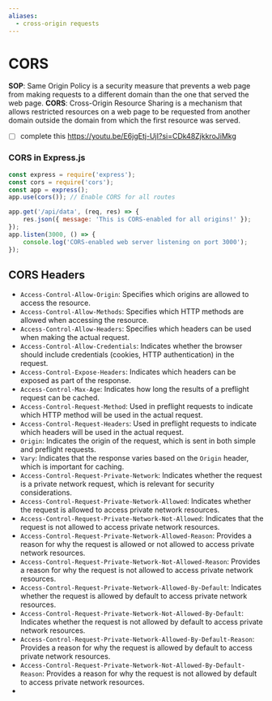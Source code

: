 ```yaml
---
aliases:
  - cross-origin requests
---
```

# CORS
**SOP**: Same Origin Policy is a security measure that prevents a web page from making requests to a different domain than the one that served the web page.
**CORS**: Cross-Origin Resource Sharing is a mechanism that allows restricted resources on a web page to be requested from another domain outside the domain from which the first resource was served.


- [ ] complete this https://youtu.be/E6jgEtj-UjI?si=CDk48ZjkkroJiMkg


### CORS in Express.js

```js
const express = require('express');
const cors = require('cors');
const app = express();
app.use(cors()); // Enable CORS for all routes

app.get('/api/data', (req, res) => {
	res.json({ message: 'This is CORS-enabled for all origins!' });
});
app.listen(3000, () => {
	console.log('CORS-enabled web server listening on port 3000');
});

```



## CORS Headers

- `Access-Control-Allow-Origin`: Specifies which origins are allowed to access the resource.
- `Access-Control-Allow-Methods`: Specifies which HTTP methods are allowed when accessing the resource.
- `Access-Control-Allow-Headers`: Specifies which headers can be used when making the actual request.
- `Access-Control-Allow-Credentials`: Indicates whether the browser should include credentials (cookies, HTTP authentication) in the request.
- `Access-Control-Expose-Headers`: Indicates which headers can be exposed as part of the response.
- `Access-Control-Max-Age`: Indicates how long the results of a preflight request can be cached.
- `Access-Control-Request-Method`: Used in preflight requests to indicate which HTTP method will be used in the actual request.
- `Access-Control-Request-Headers`: Used in preflight requests to indicate which headers will be used in the actual request.
- `Origin`: Indicates the origin of the request, which is sent in both simple and preflight requests.
- `Vary`: Indicates that the response varies based on the `Origin` header, which is important for caching.
- `Access-Control-Request-Private-Network`: Indicates whether the request is a private network request, which is relevant for security considerations.
- `Access-Control-Request-Private-Network-Allowed`: Indicates whether the request is allowed to access private network resources.
- `Access-Control-Request-Private-Network-Not-Allowed`: Indicates that the request is not allowed to access private network resources.
- `Access-Control-Request-Private-Network-Allowed-Reason`: Provides a reason for why the request is allowed or not allowed to access private network resources.
- `Access-Control-Request-Private-Network-Not-Allowed-Reason`: Provides a reason for why the request is not allowed to access private network resources.
- `Access-Control-Request-Private-Network-Allowed-By-Default`: Indicates whether the request is allowed by default to access private network resources.
- `Access-Control-Request-Private-Network-Not-Allowed-By-Default`: Indicates whether the request is not allowed by default to access private network resources.
- `Access-Control-Request-Private-Network-Allowed-By-Default-Reason`: Provides a reason for why the request is allowed by default to access private network resources.
- `Access-Control-Request-Private-Network-Not-Allowed-By-Default-Reason`: Provides a reason for why the request is not allowed by default to access private network resources.
- 